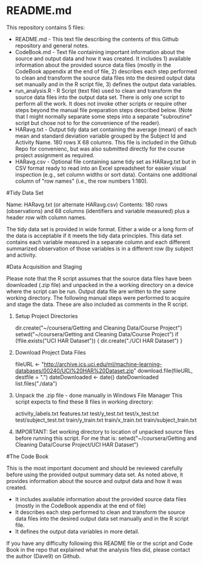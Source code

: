 # README.md  

This repository contains 5 files:

* README.md - This text file describing the contents of this Github repository and general notes.
* CodeBook.md - Text file containing important information about the source and output data and how it was created.  It includes 1) available information about the provided source data files (mostly in the CodeBook appendix at the end of file, 2) describes each step performed to clean and transform the source data files into the desired output data set manually and in the R script file, 3) defines the output data variables.
* run_analysis.R - R Script (text file) used to clean and transform the source data files into the output data set.  There is only one script to perform all the work.  It does not invoke other scripts or require other steps beyond the manual file preparation steps described below.  (Note that I might normally separate some steps into a separate "subroutine" script but chose not to for the convenience of the reader).
* HARavg.txt - Output tidy data set containing the average (mean) of each mean and standard deviation variable grouped by the Subject Id and Activity Name.  180 rows X 68 columns.  This file is included in the Github Repo for convenienc, but was also submitted directly for the course project assignment as required.
* HARavg.csv - Optional file containing same tidy set as HARavg.txt but in CSV format ready to read into an Excel spreadsheet for easier visual inspection (e.g., set column widths or sort data).  Contains one additional column of "row names" (i.e., the row numbers 1:180).

#Tidy Data Set

Name: HARavg.txt (or alternate HARavg.csv)
Contents: 180 rows (observations) and 68 columns (identifiers and variable measured) plus a header row with column names.

The tidy data set is provided in wide format.  Either a wide or a long form of the data is acceptable if it meets the tidy data principles. This data set contains each variable measured in a separate column and each different summarized observation of those variables is in a different row (by subject and activity.

#Data Acquisition and Staging

Please note that the R script assumes that the source data files have been downloaded (.zip file) and unpacked in the a working directory on a device where the script can be run.  Output data file are written to the same working directory.  The following manual steps were performed to acquire and stage the data.  These are also included as comments in the R script.

 1) Setup Project Directories
 
      dir.create("~/coursera/Getting and Cleaning Data/Course Project")
      setwd("~/coursera/Getting and Cleaning Data/Course Project")
      if (!file.exists("UCI HAR Dataset")) { dir.create("./UCI HAR Dataset") }
    
 2) Download Project Data Files
 
      fileURL <- "http://archive.ics.uci.edu/ml/machine-learning-databases/00240/UCI%20HAR%20Dataset.zip"
      download.file(fileURL, destfile = ".")
      dateDownloaded <- date()
      dateDownloaded
      list.files("./data")
       
 3) Unpack the .zip file - done manually in Windows File Manager
    This script expects to find these 8 files in working directory:
    
      activity_labels.txt 
      features.txt
      test/y_test.txt 
      test/x_test.txt 
      test/subject_test.txt 
      train/y_train.txt 
      train/x_train.txt 
      train/subject_train.txt  
    
 4) IMPORTANT:
     Set working directory to location of unpacked source files
     before running this script. For me that is:
     setwd("~/coursera/Getting and Cleaning Data/Course Project/UCI HAR Dataset")

#The Code Book

This is the most important document and should be reviewed carefully before using the provided output summary data set.  As noted above, it provides information about the source and output data and how it was created.

* It includes available information about the provided source data files (mostly in the CodeBook appendix at the end of file)
* It describes each step performed to clean and transform the source data files into the desired output data set manually and in the R script file.
* It defines the output data variables in more detail.

If you have any difficulty following this README file or the script and Code Book in the repo that explained what the analysis files did, please contact the author (Dave9) on Github.
